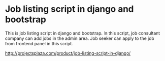 # Job listing script in django and bootstrap
This is job listing script in django and bootstrap. In this script, job consultant company can add jobs in the admin area. Job seeker can apply to the job from frontend panel in this script.

http://projectsplaza.com/product/job-listing-script-in-django/
